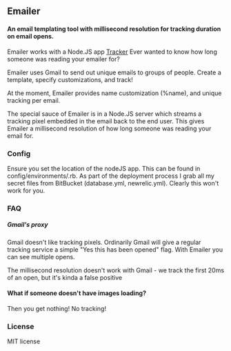 ## Emailer
#### An email templating tool with millisecond resolution for tracking duration on email opens.

Emailer works with a Node.JS app [Tracker](https://github.com/juliangiuca/tracker)
Ever wanted to know how long someone was reading your emailer for?

Emailer uses Gmail to send out unique emails to groups of people. Create a template,
specify customizations, and track!

At the moment, Emailer provides name customization (%name), and unique tracking per email.

The special sauce of Emailer is in a Node.JS server which streams a tracking pixel
embedded in the email back to the end user. This gives Emailer a millisecond resolution
of how long someone was reading your email for.

### Config
Ensure you set the location of the nodeJS app. This can be found in config/environments/<environment>.rb.
As part of the deployment process I grab all my secret files from BitBucket (database.yml, newrelic.yml). Clearly this won't work for you.

### FAQ
##### Gmail's proxy
Gmail doesn't like tracking pixels. Ordinarily Gmail will give a regular tracking service
a simple "Yes this has been opened" flag. With Emailer you can see multiple opens.

The millisecond resolution doesn't work with Gmail - we track the first 20ms of an open, but it's kinda a false positive

#### What if someone doesn't have images loading?
Then you get nothing! No tracking!

### License
MIT license
